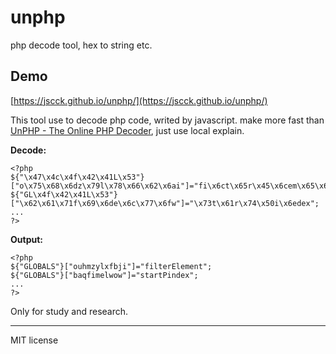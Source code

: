 # unphp
php decode tool, hex to string etc.


## **Demo** ##

[https://jscck.github.io/unphp/](https://jscck.github.io/unphp/)


This tool use to decode php code, writed by javascript. make more fast than <a href="http://www.unphp.net/" target="_blank">UnPHP - The Online PHP Decoder</a>, just use local explain.


**Decode:**

	<?php 
	${"\x47\x4c\x4f\x42\x41L\x53"}["o\x75\x68\x6dz\x79l\x78\x66\x62\x6ai"]="fi\x6ct\x65r\x45\x6cem\x65\x6e\x74";
	${"GL\x4f\x42\x41L\x53"}["\x62\x61\x71f\x69\x6de\x6c\x77\x6fw"]="\x73t\x61r\x74\x50i\x6edex";
	...
	?>

**Output:**

    <?php 
	${"GLOBALS"}["ouhmzylxfbji"]="filterElement";
	${"GLOBALS"}["baqfimelwow"]="startPindex";
	...
	?>		



Only for study and research.

---
MIT license
